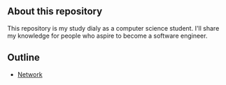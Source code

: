 ## About this repository

This repository is my study dialy as a computer science student.
I'll share my knowledge for people who aspire to become a software engineer.


## Outline
* [Network](How%20Computer%20Works/network/README.md)